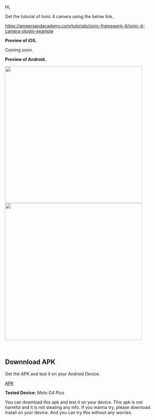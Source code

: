 Hi,

Get the tutorial of Ionic 4 camera using the below link.

https://ampersandacademy.com/tutorials/ionic-framework-4/ionic-4-camera-plugin-example

<b>Preview of iOS.</b>

Coming soon.

<b>Preview of Android.</b>
<p>
<img src="https://github.com/bharathirajatut/ionic4/blob/master/camera-example/ionic4-camera-example-1.jpg" height="450px">
<img src="https://github.com/bharathirajatut/ionic4/blob/master/camera-example/ionic4-camera-example-2.jpg" height="450px">
</p>
<br>

## Downnload APK

Get the APK and test it on your Android Device.

<a href="https://github.com/bharathirajatut/ionic4/blob/master/camera-example/app-debug.apk">APK</a>

<b>Tested Device:</b>
Moto G4 Plus

You can download this apk and test it on your device. This apk is not harmful and it is not stealing any info. 
If you wanna try, please download install on your device. And you can try this without any worries.
